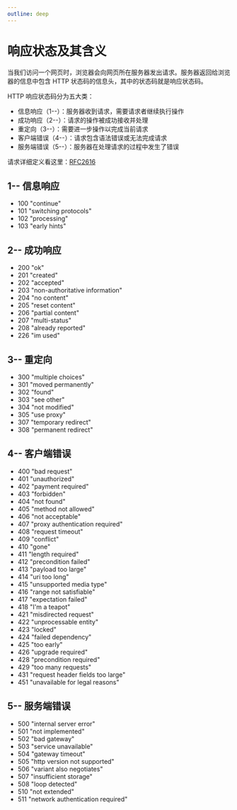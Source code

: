 ```yaml
---
outline: deep
---
```


# 响应状态及其含义

当我们访问一个网页时，浏览器会向网页所在服务器发出请求。服务器返回给浏览器的信息中包含 HTTP 状态码的信息头，其中的状态码就是响应状态码。

HTTP 响应状态码分为五大类：

- 信息响应（1--）：服务器收到请求，需要请求者继续执行操作
- 成功响应（2--）：请求的操作被成功接收并处理
- 重定向（3--）：需要进一步操作以完成当前请求
- 客户端错误（4--）：请求包含语法错误或无法完成请求
- 服务端错误（5--）：服务器在处理请求的过程中发生了错误

请求详细定义看这里：[RFC2616](https://datatracker.ietf.org/doc/html/rfc2616)

## 1-- 信息响应

- 100 "continue"
- 101 "switching protocols"
- 102 "processing"
- 103 "early hints"

## 2-- 成功响应

- 200 "ok"
- 201 "created"
- 202 "accepted"
- 203 "non-authoritative information"
- 204 "no content"
- 205 "reset content"
- 206 "partial content"
- 207 "multi-status"
- 208 "already reported"
- 226 "im used"

## 3-- 重定向

- 300 "multiple choices"
- 301 "moved permanently"
- 302 "found"
- 303 "see other"
- 304 "not modified"
- 305 "use proxy"
- 307 "temporary redirect"
- 308 "permanent redirect"

## 4-- 客户端错误

- 400 "bad request"
- 401 "unauthorized"
- 402 "payment required"
- 403 "forbidden"
- 404 "not found"
- 405 "method not allowed"
- 406 "not acceptable"
- 407 "proxy authentication required"
- 408 "request timeout"
- 409 "conflict"
- 410 "gone"
- 411 "length required"
- 412 "precondition failed"
- 413 "payload too large"
- 414 "uri too long"
- 415 "unsupported media type"
- 416 "range not satisfiable"
- 417 "expectation failed"
- 418 "I'm a teapot"
- 421 "misdirected request"
- 422 "unprocessable entity"
- 423 "locked"
- 424 "failed dependency"
- 425 "too early"
- 426 "upgrade required"
- 428 "precondition required"
- 429 "too many requests"
- 431 "request header fields too large"
- 451 "unavailable for legal reasons"

## 5-- 服务端错误

- 500 "internal server error"
- 501 "not implemented"
- 502 "bad gateway"
- 503 "service unavailable"
- 504 "gateway timeout"
- 505 "http version not supported"
- 506 "variant also negotiates"
- 507 "insufficient storage"
- 508 "loop detected"
- 510 "not extended"
- 511 "network authentication required"
